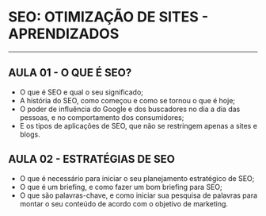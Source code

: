 # SEO: OTIMIZAÇÃO DE SITES - APRENDIZADOS

---

## AULA 01 - O QUE É SEO?
<ul>
  <li>O que é SEO e qual o seu significado;</li>
  <li>A história do SEO, como começou e como se tornou o que é hoje;</li>
  <li>O poder de influência do Google e dos buscadores no dia a dia das pessoas, e no comportamento dos consumidores;</li>
  <li>E os tipos de aplicações de SEO, que não se restringem apenas a sites e blogs.</li>
</ul>

## AULA 02 - ESTRATÉGIAS DE SEO
<ul>
  <li>O que é necessário para iniciar o seu planejamento estratégico de SEO;</li>
  <li>O que é um briefing, e como fazer um bom briefing para SEO;</li>
  <li>O que são palavras-chave, e como iniciar sua pesquisa de palavras para montar o seu conteúdo de acordo com o objetivo de marketing.</li>
</ul>
